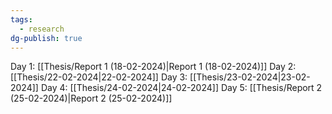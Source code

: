 ```yaml
---
tags:
  - research
dg-publish: true
---
```

Day 1: [[Thesis/Report 1 (18-02-2024)\|Report 1 (18-02-2024)]]
Day 2: [[Thesis/22-02-2024\|22-02-2024]]
Day 3: [[Thesis/23-02-2024\|23-02-2024]]
Day 4: [[Thesis/24-02-2024\|24-02-2024]]
Day 5: [[Thesis/Report 2 (25-02-2024)\|Report 2 (25-02-2024)]]